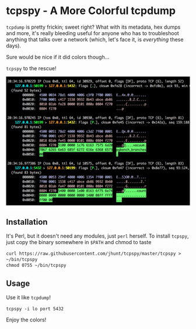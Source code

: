 tcpspy - A More Colorful tcpdump
================================

`tcpdump` is pretty frickin; sweet right?  What with its metadata,
hex dumps and more, it's really bleeding useful for anyone who has
to troubleshoot anything that talks over a network (which, let's
face it, is _everything_ these days).

Sure would be nice if it did colors though...

`tcpspy` to the rescue!

![screenshot](https://raw.githubusercontent.com/jhunt/tcpspy/master/screenshot.png)

Installation
------------

It's Perl, but it doesn't need any modules, just `perl` herself.
To install `tcpspy`, just copy the binary somewhere in `$PATH` and
chmod to taste

```
curl https://raw.githubusercontent.com/jhunt/tcpspy/master/tcpspy > ~/bin/tcpspy
chmod 0755 ~/bin/tcpspy
```

Usage
-----

Use it like `tcpdump`!

```
tcpspy -i lo port 5432
```

Enjoy the colors!
